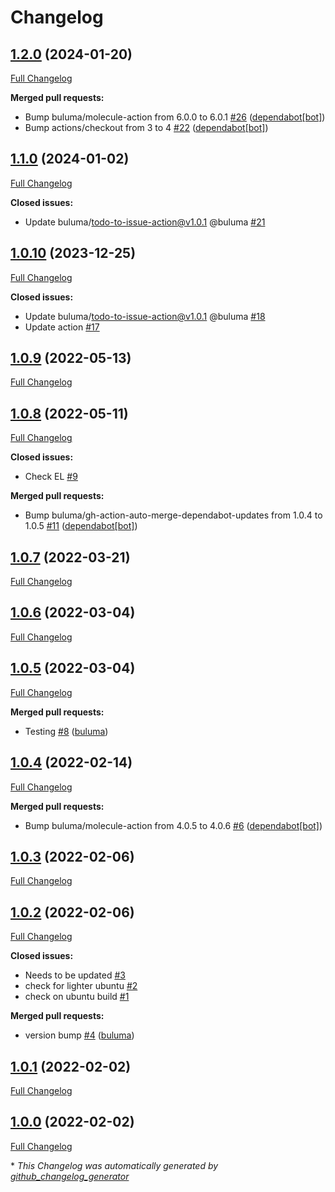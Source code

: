 # Changelog

## [1.2.0](https://github.com/buluma/ansible-role-etherpad/tree/1.2.0) (2024-01-20)

[Full Changelog](https://github.com/buluma/ansible-role-etherpad/compare/1.1.0...1.2.0)

**Merged pull requests:**

- Bump buluma/molecule-action from 6.0.0 to 6.0.1 [\#26](https://github.com/buluma/ansible-role-etherpad/pull/26) ([dependabot[bot]](https://github.com/apps/dependabot))
- Bump actions/checkout from 3 to 4 [\#22](https://github.com/buluma/ansible-role-etherpad/pull/22) ([dependabot[bot]](https://github.com/apps/dependabot))

## [1.1.0](https://github.com/buluma/ansible-role-etherpad/tree/1.1.0) (2024-01-02)

[Full Changelog](https://github.com/buluma/ansible-role-etherpad/compare/1.0.10...1.1.0)

**Closed issues:**

- Update buluma/todo-to-issue-action@v1.0.1 @buluma [\#21](https://github.com/buluma/ansible-role-etherpad/issues/21)

## [1.0.10](https://github.com/buluma/ansible-role-etherpad/tree/1.0.10) (2023-12-25)

[Full Changelog](https://github.com/buluma/ansible-role-etherpad/compare/1.0.9...1.0.10)

**Closed issues:**

- Update buluma/todo-to-issue-action@v1.0.1 @buluma [\#18](https://github.com/buluma/ansible-role-etherpad/issues/18)
- Update action [\#17](https://github.com/buluma/ansible-role-etherpad/issues/17)

## [1.0.9](https://github.com/buluma/ansible-role-etherpad/tree/1.0.9) (2022-05-13)

[Full Changelog](https://github.com/buluma/ansible-role-etherpad/compare/1.0.8...1.0.9)

## [1.0.8](https://github.com/buluma/ansible-role-etherpad/tree/1.0.8) (2022-05-11)

[Full Changelog](https://github.com/buluma/ansible-role-etherpad/compare/1.0.7...1.0.8)

**Closed issues:**

- Check EL [\#9](https://github.com/buluma/ansible-role-etherpad/issues/9)

**Merged pull requests:**

- Bump buluma/gh-action-auto-merge-dependabot-updates from 1.0.4 to 1.0.5 [\#11](https://github.com/buluma/ansible-role-etherpad/pull/11) ([dependabot[bot]](https://github.com/apps/dependabot))

## [1.0.7](https://github.com/buluma/ansible-role-etherpad/tree/1.0.7) (2022-03-21)

[Full Changelog](https://github.com/buluma/ansible-role-etherpad/compare/1.0.6...1.0.7)

## [1.0.6](https://github.com/buluma/ansible-role-etherpad/tree/1.0.6) (2022-03-04)

[Full Changelog](https://github.com/buluma/ansible-role-etherpad/compare/1.0.5...1.0.6)

## [1.0.5](https://github.com/buluma/ansible-role-etherpad/tree/1.0.5) (2022-03-04)

[Full Changelog](https://github.com/buluma/ansible-role-etherpad/compare/1.0.4...1.0.5)

**Merged pull requests:**

- Testing [\#8](https://github.com/buluma/ansible-role-etherpad/pull/8) ([buluma](https://github.com/buluma))

## [1.0.4](https://github.com/buluma/ansible-role-etherpad/tree/1.0.4) (2022-02-14)

[Full Changelog](https://github.com/buluma/ansible-role-etherpad/compare/1.0.3...1.0.4)

**Merged pull requests:**

- Bump buluma/molecule-action from 4.0.5 to 4.0.6 [\#6](https://github.com/buluma/ansible-role-etherpad/pull/6) ([dependabot[bot]](https://github.com/apps/dependabot))

## [1.0.3](https://github.com/buluma/ansible-role-etherpad/tree/1.0.3) (2022-02-06)

[Full Changelog](https://github.com/buluma/ansible-role-etherpad/compare/1.0.2...1.0.3)

## [1.0.2](https://github.com/buluma/ansible-role-etherpad/tree/1.0.2) (2022-02-06)

[Full Changelog](https://github.com/buluma/ansible-role-etherpad/compare/1.0.1...1.0.2)

**Closed issues:**

- Needs to be updated [\#3](https://github.com/buluma/ansible-role-etherpad/issues/3)
- check for lighter ubuntu [\#2](https://github.com/buluma/ansible-role-etherpad/issues/2)
- check on ubuntu build [\#1](https://github.com/buluma/ansible-role-etherpad/issues/1)

**Merged pull requests:**

- version bump [\#4](https://github.com/buluma/ansible-role-etherpad/pull/4) ([buluma](https://github.com/buluma))

## [1.0.1](https://github.com/buluma/ansible-role-etherpad/tree/1.0.1) (2022-02-02)

[Full Changelog](https://github.com/buluma/ansible-role-etherpad/compare/1.0.0...1.0.1)

## [1.0.0](https://github.com/buluma/ansible-role-etherpad/tree/1.0.0) (2022-02-02)

[Full Changelog](https://github.com/buluma/ansible-role-etherpad/compare/88d2d3431a6bbfed5fd40bb5239d91e760f540e9...1.0.0)



\* *This Changelog was automatically generated by [github_changelog_generator](https://github.com/github-changelog-generator/github-changelog-generator)*
